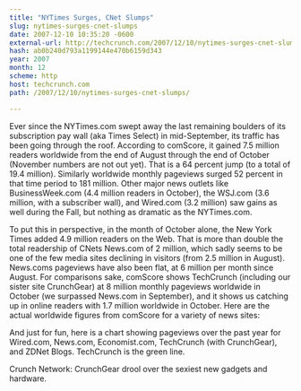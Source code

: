 ```yaml
---
title: "NYTimes Surges, CNet Slumps"
slug: nytimes-surges-cnet-slumps
date: 2007-12-10 10:35:20 -0600
external-url: http://techcrunch.com/2007/12/10/nytimes-surges-cnet-slumps/
hash: ab0b240d793a1199144e470b6159d343
year: 2007
month: 12
scheme: http
host: techcrunch.com
path: /2007/12/10/nytimes-surges-cnet-slumps/

---
```


Ever since the NYTimes.com swept away the last remaining boulders of its subscription pay wall (aka Times Select) in mid-September, its traffic has been going through the roof.  According to comScore, it gained 7.5 million readers worldwide from the end of August through the end of October (November numbers are not out yet).  That is a 64 percent jump (to a total of 19.4 million).  Similarly worldwide monthly pageviews surged 52 percent in that time period to 181 million. Other major news outlets like BusinessWeek.com (4.4 million readers in October), the WSJ.com (3.6 million, with a subscriber wall), and Wired.com (3.2 million) saw gains as well during the Fall, but nothing as dramatic as the NYTimes.com.



To put this in perspective, in the month of October alone, the New York Times added 4.9 million readers on the Web.  That is more than double the total readership of CNets News.com of 2 million, which sadly seems to be one of the few media sites declining in visitors (from 2.5 million in August).  News.coms pageviews have also been flat, at 6 million per month since August.  For comparisons sake, comScore shows TechCrunch (including our sister site CrunchGear) at 8 million monthly pageviews worldwide in October (we surpassed News.com in September), and it shows us catching up in online readers with 1.7 million worldwide in October. Here are the actual worldwide figures from comScore for a variety of news sites:



And just for fun, here is a chart showing pageviews over the past year for Wired.com, News.com, Economist.com, TechCrunch (with CrunchGear), and ZDNet Blogs.  TechCrunch is the green line.



Crunch Network:  CrunchGear drool over the sexiest new gadgets and hardware.
